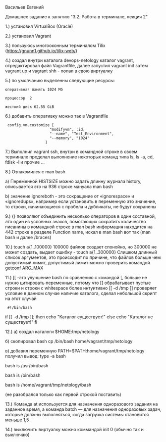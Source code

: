 Васильев Евгений

Домашнее задание к занятию "3.2. Работа в терминале, лекция 2"





1.) установил VirtualBox (Oracle)


2.) установил Vagrant


3.) пользуюсь многооконным терминалом Tilix (https://gnunn1.github.io/tilix-web/)


4.) создал внутри каталога devops-netology каталог vagrant, отредактировал файл Vagrantfile, далее запустил vagrant init затем vagrant up и vagrant shh - попал в свою виртуалку


5.) по умолчанию выделенны следующие ресурсы:

    
    оперативная память 1024 Мб

    процессор  2

    жесткий диск 62.55 GiB


6.) добавить оперативку можно так в Vagrantfile

     config.vm.customize [
                        "modifyvm", :id,
                        "--name", "Test_Environment",
                        "--memory", "1024"
                      ]

7.) Выполнил vagrant ssh, внутри в командной строке в своем терминале проделал выполнение некоторых команд типа ls, ls -a, cd, fdisk -l и прочие ...


8.) Ознакомился с man bash

   a) Переменной HISTSIZE  можно задать длинну журнала history, описывается это на 936 строке мануала man bash
   
   b) значение ignoreboth - это сокращение от «ignorespace» и «ignoredups», например если установить в переменную это значение,  то строки, начинающиеся с пробела и   дубликаты, не будут сохранены


9.) {} позволяют объединить несколько операторов в один составной, это один из условных знаков, помогающих сократить количество писанины в командной строке в man bash информация находится на 442 строке в разделе Function name, искал в man bash вот так (man bash и далее /braces)


10.) touch a{1..100000} 100000 файлов создает спонойно, но 300000 не может создать, выдает ошибку - touch a{1..300000} Слишком длинный список аргументов, это происходит по причине, что файлов больше чем допустимый лимит, допустимый лимит можно проверить командой getconf ARG_MAX


11.) [[ -это улучшение bash по сравнению с командой [,  больше не нужно цитировать переменные, потому что [[ обрабатывает пустые строки и строки с whitespace более интуитивно
     [[ -d /tmp ]] проверяет условие в данном случае наличие каталога, сделал небольшой скрипт на этот случай

     #!/bin/bash

if [[ -d /tmp ]]; then 
echo "Каталог существует!"
else
echo "Каталог не существует!"
fi

12.) 
   a) создал каталоги $HOME:tmp/netology

   б) скопировал bash cp /bin/bash home/vagrant/tmp/netology

   в) добавил переменную PATH=$PATH:home/vagrant/tmp/netology
   получил вывод: type -a bash 

   bash is /usr/bin/bash

   bash is /bin/bash

   bash is /home/vagrant/tmp/netology/bash 
   
   (не разобрался только как первой строкой поставить)



13.) Команда at используется для назначения одноразового задания на заданное время, а команда batch — для назначения одноразовых задач, которые должны выполняться, когда загрузка системы становится меньше 1,5


14.) выключить виртуалку можно коммандой init 0 (обычно так и выключаю)
